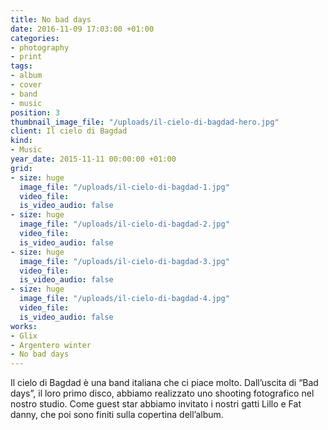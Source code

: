 ```yaml
---
title: No bad days
date: 2016-11-09 17:03:00 +01:00
categories:
- photography
- print
tags:
- album
- cover
- band
- music
position: 3
thumbnail_image_file: "/uploads/il-cielo-di-bagdad-hero.jpg"
client: Il cielo di Bagdad
kind:
- Music
year_date: 2015-11-11 00:00:00 +01:00
grid:
- size: huge
  image_file: "/uploads/il-cielo-di-bagdad-1.jpg"
  video_file: 
  is_video_audio: false
- size: huge
  image_file: "/uploads/il-cielo-di-bagdad-2.jpg"
  video_file: 
  is_video_audio: false
- size: huge
  image_file: "/uploads/il-cielo-di-bagdad-3.jpg"
  video_file: 
  is_video_audio: false
- size: huge
  image_file: "/uploads/il-cielo-di-bagdad-4.jpg"
  video_file: 
  is_video_audio: false
works:
- Glix
- Argentero winter
- No bad days
---
```


Il cielo di Bagdad è una band italiana che ci piace molto.
Dall’uscita di “Bad days”, il loro primo disco, abbiamo realizzato uno shooting fotografico nel nostro studio. Come guest star abbiamo invitato i nostri gatti Lillo e Fat danny, che poi sono finiti sulla copertina dell’album.
